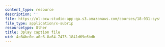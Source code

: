 ```yaml
---
content_type: resource
description: ''
file: https://ol-ocw-studio-app-qa.s3.amazonaws.com/courses/18-031-system-functions-and-the-laplace-transform-spring-2019/4e84bc0ea0c68a6474731841d69e6bdb_5HfMEUO9vlY.srt
file_type: application/x-subrip
resourcetype: Other
title: 3play caption file
uid: 4e84bc0e-a0c6-8a64-7473-1841d69e6bdb
---
```

